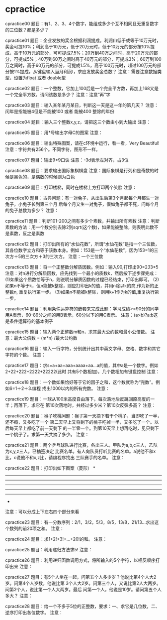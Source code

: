 # cpractice

cpractice00
题目：有1、2、3、4个数字，能组成多少个互不相同且无重复数字的三位数？都是多少？

cpractice01
题目：企业发放的奖金根据利润提成。利润(I)低于或等于10万元时，奖金可提10%；利润高于10万元，低于20万元时，低于10万元的部分按10%提成，高于10万元的部分，可可提成7.5%；20万到40万之间时，高于20万元的部分，可提成5%；40万到60万之间时高于40万元的部分，可提成3%；60万到100万之间时，高于60万元的部分，可提成1.5%，高于100万元时，超过100万元的部分按1%提成，从键盘输入当月利润I，求应发放奖金总数？
注意：需要注意数据类型，设置为float 或者 double型

cpractice02
题目：一个整数，它加上100后是一个完全平方数，再加上168又是一个完全平方数，请问该数是多少？
注意：注意“再”字

cpractice03
题目：输入某年某月某日，判断这一天是这一年的第几天？
注意：闰年是指能被4但是不能被100 或者 能被400 整除的年份

cpractice04
题目：输入三个整数x,y,z，请把这三个数由小到大输出
注意：

cpractice05
题目：用*号输出字母C的图案
注意：

cpractice06
题目：输出特殊图案，请在c环境中运行，看一看，Very Beautiful!
注意：字符共有256个。不同字符，图形不一样。

cpractice07
题目：输出9*9口诀
注意：-3d表示左对齐，占3位

cpractice08
题目：要求输出国际象棋棋盘
注意：国际象棋是行列和是奇数的时候是黑色的，是偶数的时候则为白色

cpractice09
题目：打印楼梯，同时在楼梯上方打印两个笑脸
注意：

cpractice10
题目：古典问题：有一对兔子，从出生后第3个月起每个月都生一对兔子，小兔子长到第三个月
后每个月又生一对兔子，假如兔子都不死，问每个月的兔子总数为多少？
注意：

cpractice11
题目：判断101-200之间有多少个素数，并输出所有素数
注意：判断素数的方法：用一个数分别去除2到sqrt(这个数)，如果能被整除，则表明此数不是素数，反之是素数

cpractice12
题目：打印出所有的“水仙花数”，所谓“水仙花数”是指一个三位数，其各位数字立方和等于该数本身。例如：153是一个“水仙花数”，因为153=1的三次方＋5的三次方＋3的三次方。
注意：一个三位数

cpractice13
题目：将一个正整数分解质因数。例如：输入90,打印出90=2*3*3*5
注意：对n进行分解质因数，应先找到一个最小的质数k，然后按下述步骤完成： 
(1)如果这个质数恰等于n，则说明分解质因数的过程已经结束，打印出即可。
(2)如果n不等于k，但n能被k整除，则应打印出k的值，并用n除以k的商,作为新的正整数n,
重复执行第一步。
(3)如果n不能被k整除，则用k+1作为k的值,重复执行第一步。

cpractice14
题目：利用条件运算符的嵌套来完成此题：学习成绩>=90分的同学用A表示，60-89分之间的用B表示，60分以下的用C表示。
注意：(a>b)?a:b这是条件运算符的基本例子

cpractice15
题目：输入两个正整数m和n，求其最大公约数和最小公倍数。
注意：最大公倍数 = (m*n) /最大公约数

cpractice16
题目：输入一行字符，分别统计出其中英文字母、空格、数字和其它字符的个数。
注意：

cpractice17
题目：求s=a+aa+aaa+aaaa+aa...a的值，其中a是一个数字。例如2+22+222+2222+22222(此时
共有5个数相加)，几个数相加有键盘控制
注意：

cpractice18
题目：一个数如果恰好等于它的因子之和，这个数就称为“完数”。例如6=1＋2＋3.编程
找出1000以内的所有完数。
注意：

cpractice19
题目：一球从100米高度自由落下，每次落地后反跳回原高度的一半；再落下，求它在
第10次落地时，共经过多少米？第10次反弹多高？
注意：

cpractice20
题目：猴子吃桃问题：猴子第一天摘下若干个桃子，当即吃了一半，还不瘾，又多吃了一个
第二天早上又将剩下的桃子吃掉一半，又多吃了一个。以后每天早上都吃了前一天剩下
的一半零一个。到第10天早上想再吃时，见只剩下一个桃子了。求第一天共摘了多少。
注意：

cpractice21
题目：两个乒乓球队进行比赛，各出三人。甲队为a,b,c三人，乙队为x,y,z三人。已抽签决定
比赛名单。有人向队员打听比赛的名单。a说他不和x比，c说他不和x,z比，请编程序找出
三队赛手的名单。 
注意：

cpractice22
题目：打印出如下图案（菱形）
   *
  ***
 *****
*******
 *****
  ***
   *
注意：可以分成上下左右四个部分来看

cpractice23
题目：有一分数序列：2/1，3/2，5/3，8/5，13/8，21/13...求出这个数列的前20项之和。 
注意：

cpractice24
题目：求1+2!+3!+...+20!的和。 
注意：

cpractice25
题目：利用递归方法求5! 
注意：

cpractice26
题目：利用递归函数调用方式，将所输入的5个字符，以相反顺序打印出来
注意：

cpractice27
题目：有5个人坐在一起，问第五个人多少岁？他说比第4个人大2岁。问第4个人岁数，他说比第
3个人大2岁。问第三个人，又说比第2人大两岁。问第2个人，说比第一个人大两岁。最后 
问第一个人，他说是10岁。请问第五个人多大？
注意：

cpractice28
题目：给一个不多于5位的正整数，要求：一、求它是几位数，二、逆序打印出各位数字。
注意：